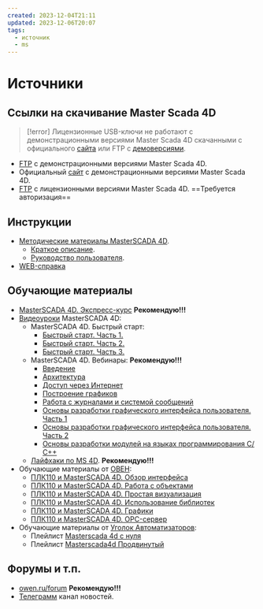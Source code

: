 ```yaml
---
created: 2023-12-04T21:11
updated: 2023-12-06T20:07
tags:
  - источник
  - ms
---
```

# Источники

## Ссылки на скачивание Master Scada 4D

>[!error] Лицензионные USB-ключи не работают с демонстрационными версиями Master Scada 4D скачанными с официального [сайта](https://masterscada.ru/download4) или FTP c [демоверсиями](https://demo.mps-soft.ru/demo/MasterSCADA_4D_Free/).

- [FTP](https://demo.mps-soft.ru/demo/MasterSCADA_4D_Free/) с демонстрационными версиями Master Scada 4D.
- Официальный [сайт](https://masterscada.ru/download4) с демонстрационными версиями Master Scada 4D.
- [FTP](https://download.mps-soft.ru/demo/) с лицензионными версиями Master Scada 4D. ==Требуется авторизация==

## Инструкции

- [Методические материалы MasterSCADA 4D](https://masterscada.ru/docs4).
    - [Краткое описание](https://support.mps-soft.ru/Site/MasterSCADA%204D/Datasheet%20MasterSCADA%204D.pdf).
    - [Руководство пользователя](https://support.mps-soft.ru/Site/MasterSCADA%204D/User%20Guide%20MasterSCADA%204D.pdf).
- [WEB-справка](https://support.mps-soft.ru/Help-web/index.html)

## Обучающие материалы

- [MasterSCADA 4D. Экспресс-курс](https://stepik.org/course/121740/promo) **Рекомендую!!!**
- [Видеоуроки](https://masterscada.ru/video4) MasterSCADA 4D:
    - MasterSCADA 4D. Быстрый старт:
        * [Быстрый старт. Часть 1.](https://www.youtube.com/watch?v=9oBSYiwAfsI&list=PLJePtxz3OgXNzt2OTyTucAp9UuTj4SZOF&index=2)
        * [Быстрый старт. Часть 2.](https://www.youtube.com/watch?v=aba7LjMikCM&list=PLJePtxz3OgXNzt2OTyTucAp9UuTj4SZOF&index=3)
        * [Быстрый старт. Часть 3.](https://www.youtube.com/watch?v=3CZFbT7iwMw&list=PLJePtxz3OgXNzt2OTyTucAp9UuTj4SZOF&index=4)
    -  MasterSCADA 4D. Вебинары: **Рекомендую!!!**
        * [Введение](https://www.youtube.com/watch?v=Uvy19fe0tK4)
        * [Архитектура](https://www.youtube.com/watch?v=xoyD_YLqp7o)
        * [Доступ через Интернет](https://www.youtube.com/watch?v=DA7rZxhJ_pI)
        * [Построение графиков](https://www.youtube.com/watch?v=P5CQQsZbU4U)
        * [Работа с журналами и системой сообщений](https://www.youtube.com/watch?v=2Y2AqNCAB7I&t=1s)
        * [Основы разработки графического интерфейса пользователя. Часть 1](https://www.youtube.com/watch?v=3Kd6SaD7UOo)
        * [Основы разработки графического интерфейса пользователя. Часть 2](https://www.youtube.com/watch?v=osCiU--bnh8)
        * [Основы разработки модулей на языках программирования С/С++](https://www.youtube.com/watch?v=gXwOYFsKJ2c)
    - [Лайфхаки по MS 4D](https://youtube.com/playlist?list=PLJePtxz3OgXOcevpxgVDjiqClIJHxrD0-). **Рекомендую!!!**
- Обучающие материалы от [ОВЕН](https://owen.ru/media/training_material?p=21):
    - [ПЛК110 и MasterSCADA 4D. Обзор интерфейса](https://www.youtube.com/watch?v=-mDFQD3HUK4)
    - [ПЛК110 и MasterSCADA 4D. Работа с объектами](https://www.youtube.com/watch?v=sLKamzzQJ-E)
    - [ПЛК110 и MasterSCADA 4D. Простая визуализация](https://www.youtube.com/watch?v=BKRjdehJPw4)
    - [ПЛК110 и MasterSCADA 4D. Использование библиотек](https://www.youtube.com/watch?v=jlnuykVITJ4)
    - [ПЛК110 и MasterSCADA 4D. Графики](https://www.youtube.com/watch?v=6kX45z_Kvkg)
    - [ПЛК110 и MasterSCADA 4D. OPC-сервер](https://www.youtube.com/watch?v=MsdnI7xWhfs)
- Обучающие материалы от [Уголок Автоматизаторов](https://www.youtube.com/@PLCAutomations):
    - Плейлист [Masterscada 4d с нуля](https://www.youtube.com/playlist?list=PLPDzECHvhfVKl1tnQs5w0sxZyCbw7pUfC)
    - Плейлист [Masterscada4d Продвинутый](https://www.youtube.com/playlist?list=PLPDzECHvhfVIOF8EQn1vPVuhptp2-e6iB)

## Форумы и т.п.

- [owen.ru/forum](https://owen.ru/forum/forumdisplay.php?f=94) **Рекомендую!!!**
- [Телеграмм](https://t.me/masterscada_rus) канал новостей.
